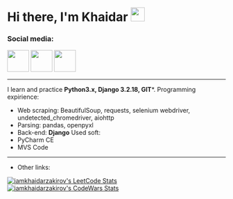 <h1 align="lesf">Hi there, I'm Khaidar</a> 
<img src="https://github.com/blackcater/blackcater/raw/main/images/Hi.gif" height="32"/></h1>
<p><h3>Social media:</h3></p>
<a href="https://stepik.org/users/505469202", target="_blank"><img src="https://static.tildacdn.com/tild3237-6335-4932-a538-383365376633/stepik_logotype_blac.svg" style="width:50px;height:50px;"></a>
<a href="https://www.linkedin.com/in/iamkhaidarzakirov/", target="_blank"><img src="https://content.linkedin.com/content/dam/me/business/en-us/amp/brand-site/v2/bg/LI-Bug.svg.original.svg" style="width:50px;height:50;"></a>
<a href="https://kwork.ru/user/zakirov_diy", target="_blank"><img src="https://cdn-edge.kwork.ru/images/large_logo.jpg" style="width:50px;height:50;"></a>

<hr>

I learn and practice **Python3.x, Django 3.2.18, GIT***.
Programming expirience:
- Web scraping: BeautifulSoup, requests, selenium webdriver, undetected_chromedriver, aiohttp
- Parsing: pandas, openpyxl
- Back-end: **Django**
Used soft:
- PyCharm CE
- MVS Code
<hr>

- Other links:

[![iamkhaidarzakirov's LeetCode Stats](https://leetcode-stats.vercel.app/api?username=iamkhaidarzakirov&theme=Light)](https://leetcode.com/iamkhaidarzakirov/)
[![iamkhaidarzakirov's CodeWars Stats](https://www.codewars.com/users/iamkhaidarzakirov/badges/small)](https://www.codewars.com/users/iamkhaidarzakirov)

